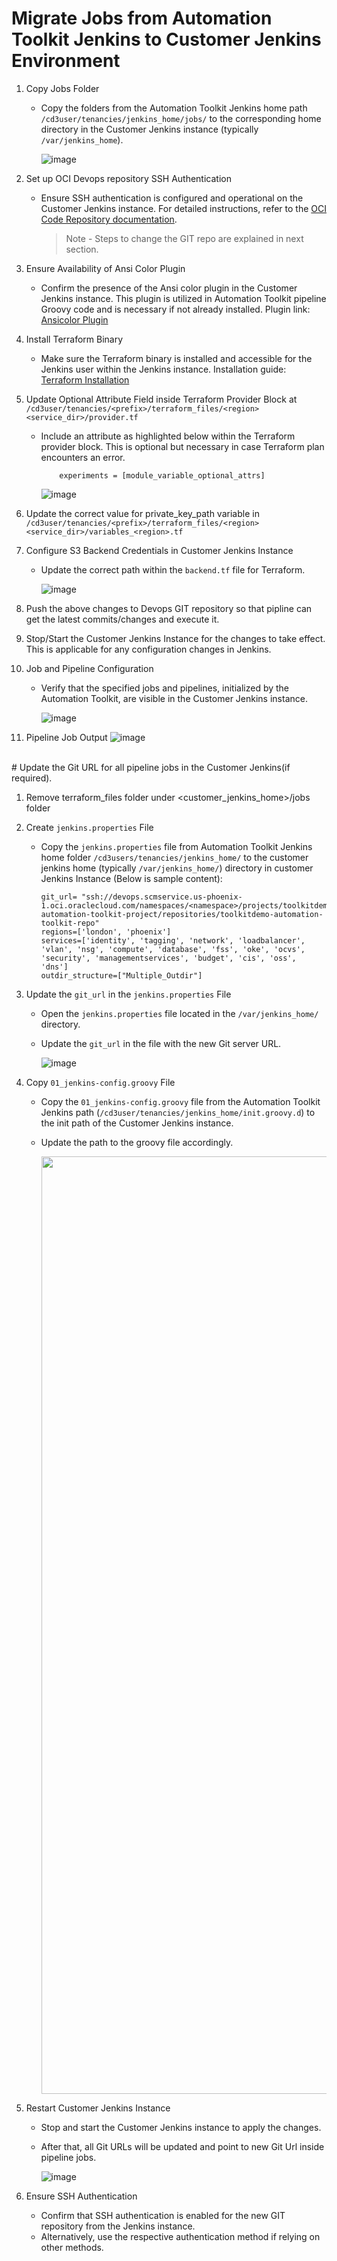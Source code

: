 # Migrate Jobs from Automation Toolkit Jenkins to Customer Jenkins Environment


1. Copy Jobs Folder
    - Copy the folders from the Automation Toolkit Jenkins home path `/cd3user/tenancies/jenkins_home/jobs/` to the corresponding home directory in the Customer Jenkins instance (typically `/var/jenkins_home`).
      
        ![image](../images/migratejobs-1.png)

2. Set up OCI Devops repository SSH Authentication
    - Ensure SSH authentication is configured and operational on the Customer Jenkins instance. For detailed instructions, refer to the [OCI Code Repository documentation](https://docs.oracle.com/en-us/iaas/Content/devops/using/ssh_auth.htm).<br>
  
        > Note - Steps to change the GIT repo are explained in next section.
    
3. Ensure Availability of Ansi Color Plugin
    - Confirm the presence of the Ansi color plugin in the Customer Jenkins instance. This plugin is utilized in Automation Toolkit pipeline Groovy code and is necessary if not already installed. Plugin link: [Ansicolor Plugin](https://plugins.jenkins.io/ansicolor/)

4. Install Terraform Binary
    - Make sure the Terraform binary is installed and accessible for the Jenkins user within the Jenkins instance. Installation guide: [Terraform Installation](https://developer.hashicorp.com/terraform/install)

5. Update Optional Attribute Field inside Terraform Provider Block at `/cd3user/tenancies/<prefix>/terraform_files/<region><service_dir>/provider.tf`
    - Include an  attribute as highlighted below within the Terraform provider block. This is optional but necessary in case Terraform plan encounters an error.
  
              experiments = [module_variable_optional_attrs]
      
        ![image](../images/migratejobs-2.png)

6. Update the correct value for private_key_path variable in `/cd3user/tenancies/<prefix>/terraform_files/<region><service_dir>/variables_<region>.tf`

7. Configure S3 Backend Credentials in Customer Jenkins Instance
    - Update the correct path within the `backend.tf` file for Terraform.

        ![image](../images/migratejobs-3.png)

8. Push the above changes to Devops GIT repository so that pipline can get the latest commits/changes and execute it.

9. Stop/Start the Customer Jenkins Instance for the changes to take effect. This is applicable for any configuration changes in Jenkins.

10. Job and Pipeline Configuration
    - Verify that the specified jobs and pipelines, initialized by the Automation Toolkit, are visible in the Customer Jenkins instance.
      
        ![image](../images/migratejobs-4.png)

11. Pipeline Job Output
        ![image](../images/migratejobs-5.png)

<br>
# Update the Git URL for all pipeline jobs in the Customer Jenkins(if required).

1. Remove terraform_files folder under <customer_jenkins_home>/jobs folder
2. Create `jenkins.properties` File
    - Copy the `jenkins.properties` file from Automation Toolkit Jenkins home folder `/cd3users/tenancies/jenkins_home/` to the customer jenkins home (typically `/var/jenkins_home/`) directory in customer Jenkins Instance (Below is sample content):

          git_url= "ssh://devops.scmservice.us-phoenix-1.oci.oraclecloud.com/namespaces/<namespace>/projects/toolkitdemo-automation-toolkit-project/repositories/toolkitdemo-automation-toolkit-repo"
          regions=['london', 'phoenix']
          services=['identity', 'tagging', 'network', 'loadbalancer', 'vlan', 'nsg', 'compute', 'database', 'fss', 'oke', 'ocvs', 'security', 'managementservices', 'budget', 'cis', 'oss', 'dns']
          outdir_structure=["Multiple_Outdir"]
      

3. Update the `git_url` in the `jenkins.properties` File
    - Open the `jenkins.properties` file located in the `/var/jenkins_home/` directory.
    - Update the `git_url` in the file with the new Git server URL.
      
        ![image](../images/migratejobs-6.png)


4. Copy `01_jenkins-config.groovy` File
    - Copy the `01_jenkins-config.groovy` file from the Automation Toolkit Jenkins path (`/cd3user/tenancies/jenkins_home/init.groovy.d`) to the init path of the Customer Jenkins instance.
    - Update the path to the groovy file accordingly.

         <img height=1500 width=700 src="../images/migratejobs-7.png">


5. Restart Customer Jenkins Instance
    - Stop and start the Customer Jenkins instance to apply the changes.
    - After that, all Git URLs will be updated and point to new Git Url inside pipeline jobs.

        ![image](../images/migratejobs-8.png)

6. Ensure SSH Authentication
    - Confirm that SSH authentication is enabled for the new GIT repository from the Jenkins instance.
    - Alternatively, use the respective authentication method if relying on other methods.
